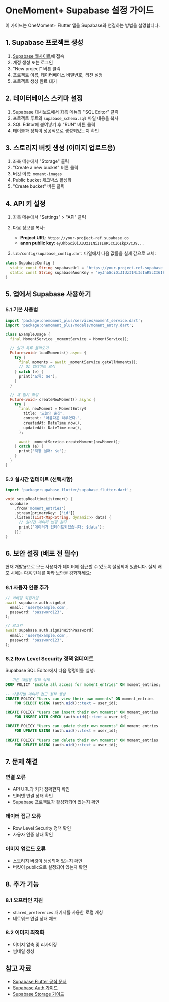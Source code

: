 # OneMoment+ Supabase 설정 가이드

이 가이드는 OneMoment+ Flutter 앱을 Supabase와 연결하는 방법을 설명합니다.

## 1. Supabase 프로젝트 생성

1. [Supabase 웹사이트](https://supabase.com)에 접속
2. 계정 생성 또는 로그인
3. "New project" 버튼 클릭
4. 프로젝트 이름, 데이터베이스 비밀번호, 리전 설정
5. 프로젝트 생성 완료 대기

## 2. 데이터베이스 스키마 설정

1. Supabase 대시보드에서 좌측 메뉴의 "SQL Editor" 클릭
2. 프로젝트 루트의 `supabase_schema.sql` 파일 내용을 복사
3. SQL Editor에 붙여넣기 후 "RUN" 버튼 클릭
4. 테이블과 정책이 성공적으로 생성되었는지 확인

## 3. 스토리지 버킷 생성 (이미지 업로드용)

1. 좌측 메뉴에서 "Storage" 클릭
2. "Create a new bucket" 버튼 클릭
3. 버킷 이름: `moment-images`
4. Public bucket 체크박스 활성화
5. "Create bucket" 버튼 클릭

## 4. API 키 설정

1. 좌측 메뉴에서 "Settings" > "API" 클릭
2. 다음 정보를 복사:
   - **Project URL**: `https://your-project-ref.supabase.co`
   - **anon public key**: `eyJhbGciOiJIUzI1NiIsInR5cCI6IkpXVCJ9...`

3. `lib/config/supabase_config.dart` 파일에서 다음 값들을 실제 값으로 교체:

```dart
class SupabaseConfig {
  static const String supabaseUrl = 'https://your-project-ref.supabase.co';
  static const String supabaseAnonKey = 'eyJhbGciOiJIUzI1NiIsInR5cCI6IkpXVCJ9...';
}
```

## 5. 앱에서 Supabase 사용하기

### 5.1 기본 사용법

```dart
import 'package:onemoment_plus/services/moment_service.dart';
import 'package:onemoment_plus/models/moment_entry.dart';

class ExampleUsage {
  final MomentService _momentService = MomentService();

  // 일기 목록 불러오기
  Future<void> loadMoments() async {
    try {
      final moments = await _momentService.getAllMoments();
      // UI 업데이트 로직
    } catch (e) {
      print('오류: $e');
    }
  }

  // 새 일기 작성
  Future<void> createNewMoment() async {
    try {
      final newMoment = MomentEntry(
        title: '오늘의 순간',
        content: '아름다운 하루였다.',
        createdAt: DateTime.now(),
        updatedAt: DateTime.now(),
      );
      
      await _momentService.createMoment(newMoment);
    } catch (e) {
      print('저장 실패: $e');
    }
  }
}
```

### 5.2 실시간 업데이트 (선택사항)

```dart
import 'package:supabase_flutter/supabase_flutter.dart';

void setupRealtimeListener() {
  supabase
    .from('moment_entries')
    .stream(primaryKey: ['id'])
    .listen((List<Map<String, dynamic>> data) {
      // 실시간 데이터 변경 감지
      print('데이터가 업데이트되었습니다: $data');
    });
}
```

## 6. 보안 설정 (배포 전 필수)

현재 개발용으로 모든 사용자가 데이터에 접근할 수 있도록 설정되어 있습니다.
실제 배포 시에는 다음 단계를 따라 보안을 강화하세요:

### 6.1 사용자 인증 추가

```dart
// 이메일 회원가입
await supabase.auth.signUp(
  email: 'user@example.com',
  password: 'password123',
);

// 로그인
await supabase.auth.signInWithPassword(
  email: 'user@example.com',
  password: 'password123',
);
```

### 6.2 Row Level Security 정책 업데이트

Supabase SQL Editor에서 다음 명령어를 실행:

```sql
-- 기존 개발용 정책 삭제
DROP POLICY "Enable all access for moment_entries" ON moment_entries;

-- 사용자별 데이터 접근 정책 생성
CREATE POLICY "Users can view their own moments" ON moment_entries
    FOR SELECT USING (auth.uid()::text = user_id);

CREATE POLICY "Users can insert their own moments" ON moment_entries
    FOR INSERT WITH CHECK (auth.uid()::text = user_id);

CREATE POLICY "Users can update their own moments" ON moment_entries
    FOR UPDATE USING (auth.uid()::text = user_id);

CREATE POLICY "Users can delete their own moments" ON moment_entries
    FOR DELETE USING (auth.uid()::text = user_id);
```

## 7. 문제 해결

### 연결 오류
- API URL과 키가 정확한지 확인
- 인터넷 연결 상태 확인
- Supabase 프로젝트가 활성화되어 있는지 확인

### 데이터 접근 오류
- Row Level Security 정책 확인
- 사용자 인증 상태 확인

### 이미지 업로드 오류
- 스토리지 버킷이 생성되어 있는지 확인
- 버킷이 public으로 설정되어 있는지 확인

## 8. 추가 기능

### 8.1 오프라인 지원
- `shared_preferences` 패키지를 사용한 로컬 캐싱
- 네트워크 연결 상태 체크

### 8.2 이미지 최적화
- 이미지 압축 및 리사이징
- 썸네일 생성

## 참고 자료

- [Supabase Flutter 공식 문서](https://supabase.com/docs/reference/dart)
- [Supabase Auth 가이드](https://supabase.com/docs/guides/auth)
- [Supabase Storage 가이드](https://supabase.com/docs/guides/storage) 